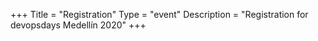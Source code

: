 +++
Title = "Registration"
Type = "event"
Description = "Registration for devopsdays Medellín 2020"
+++

<!-- <div style="width:100%; text-align:left;">

Embed registration iframe/link/etc.
</div></div>
</div> -->
